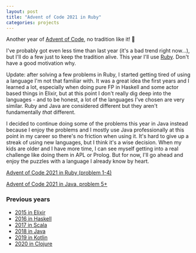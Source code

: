 ```yaml
---
layout: post
title: "Advent of Code 2021 in Ruby"
categories: projects
---
```


Another year of [Advent of Code](http://adventofcode.com), no tradition like it! 🎄

I've probably got even less time than last year (it's a bad trend right now...), but I'll do a few just to keep the tradition alive.
This year I'll use [Ruby](https://www.ruby-lang.org/en/). Don't have a good motivation why.

Update: after solving a few problems in Ruby, I started getting tired of using a language I'm not that familiar with. It was a great idea the first years and I learned a lot, especially when doing pure FP in Haskell and some actor based things in Elixir, but at this point I don't really dig deep into the languages - and to be honest, a lot of the languages I've chosen are very similar. Ruby and Java are considered different but they aren't fundamentally _that_ different.

I decided to continue doing some of the problems this year in Java instead because I enjoy the problems and I mostly use Java professionally at this point in my career so there's no friction when using it. It's hard to give up a streak of using new languages, but I think it's a wise decision. When my kids are older and I have more time, I can see myself getting into a real challenge like doing them in APL or Prolog. But for now, I'll go ahead and enjoy the puzzles with a language I already know by heart.

[Advent of Code 2021 in Ruby (problem 1-4)](https://github.com/AntonFagerberg/advent-of-code-2021)

[Advent of Code 2021 in Java, problem 5+](https://github.com/AntonFagerberg/advent_of_code_2021)

### Previous years
 - [2015 in Elixir](/projects/advent-of-code-in-elixir/)
 - [2016 in Haskell](/projects/advent-of-code-2016/)
 - [2017 in Scala](/projects/advent-of-code-2017/)
 - [2018 in Java](/projects/advent-of-code-2018/)
 - [2019 in Kotlin](/projects/advent-of-code-2019/)
 - [2020 in Clojure](/projects/advent-of-code-2020/)